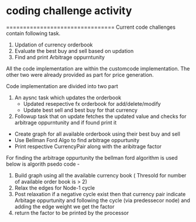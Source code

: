 # coding challenge activity
================================
Current code challenges contain following task.
1. Updation of currency orderbook
2. Evaluate the best buy and sell based on updation
3. Find and print Arbitrage oppurntunity 

All the code implementation are within the customcode implementation. The other two were already provided as part for price generation.

Code implementation are divided into two part 
1. An aysnc task which updates the orderbook 
   - Updated resepective fx orderbook for add/delete/modify
   - Update best sell and best buy for that currency
2. Followup task that on update fetches the updated value and checks for arbitrage oppurntunity and if found print it
  - Create graph for all available orderbook using their best buy and sell
  - Use Bellman Ford Algo to find arbitrage oppurtunity 
  - Print respective CurrencyPair along with the aribitrage factor

For finding the arbitrage oppurtunity the bellman ford algorithm is used below is algorith psedo code -
1. Build graph using all the available currency book ( Thresold for number of available order book is > 2)
2. Relax the edges for Node-1 cycle
3. Post relaxation if a negative cycle exist then that currency pair indicate Arbitage oppurtunity
   and following the cycle (via predessecor node) and adding the edge weight we get the factor
4. return the factor to be printed by the processor
